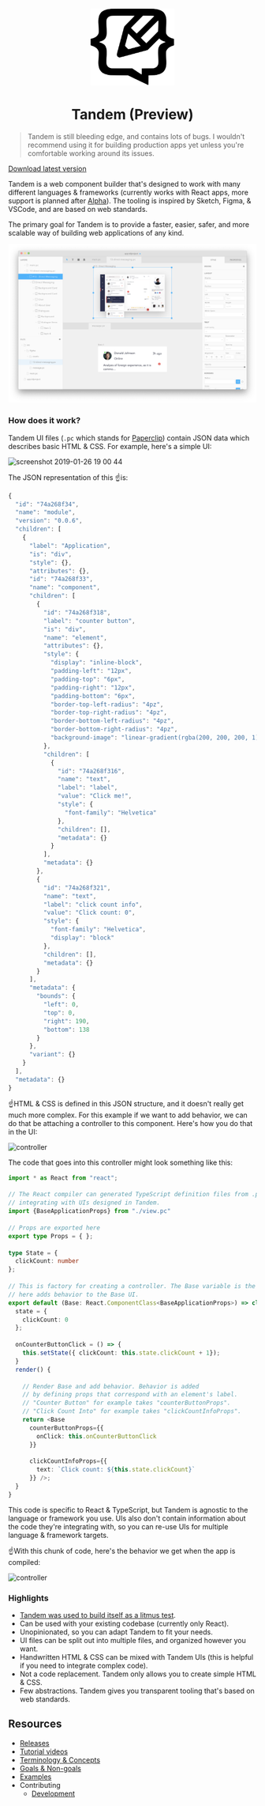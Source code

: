 <p align="center">
  <img src="assets/logo.svg" width="170px">
  <h1 align="center">Tandem (Preview)</h1>
</p>

> Tandem is still bleeding edge, and contains lots of bugs. I wouldn't recommend using it for building production apps yet unless you're comfortable working around its issues.

[Download latest version](https://github.com/tandemcode/tandem/releases)

Tandem is a web component builder that's designed to work with many different languages & frameworks (currently works with React apps, more support is planned after [Alpha](https://github.com/tandemcode/tandem/projects/10)). The tooling is inspired by Sketch, Figma, & VSCode, and are based on web standards.

The primary goal for Tandem is to provide a faster, easier, safer, and more scalable way of building web applications of any kind.

![Split view](./assets/screenshots/v10.1.7.png)

### How does it work?

Tandem UI files (`.pc` which stands for [Paperclip](https://github.com/tandemcode/tandem/tree/master/packages/paperclip)) contain JSON data which describes basic HTML & CSS. For example, here's a simple UI:

<img width="503" alt="screenshot 2019-01-26 19 00 44" src="https://user-images.githubusercontent.com/757408/51795690-bd890880-219c-11e9-82a1-b40098731c6c.png">

The JSON representation of this ☝️is:

```javascript
{
  "id": "74a268f34",
  "name": "module",
  "version": "0.0.6",
  "children": [
    {
      "label": "Application",
      "is": "div",
      "style": {},
      "attributes": {},
      "id": "74a268f33",
      "name": "component",
      "children": [
        {
          "id": "74a268f318",
          "label": "counter button",
          "is": "div",
          "name": "element",
          "attributes": {},
          "style": {
            "display": "inline-block",
            "padding-left": "12px",
            "padding-top": "6px",
            "padding-right": "12px",
            "padding-bottom": "6px",
            "border-top-left-radius": "4pz",
            "border-top-right-radius": "4pz",
            "border-bottom-left-radius": "4pz",
            "border-bottom-right-radius": "4pz",
            "background-image": "linear-gradient(rgba(200, 200, 200, 1), rgba(200, 200, 200, 1))"
          },
          "children": [
            {
              "id": "74a268f316",
              "name": "text",
              "label": "label",
              "value": "Click me!",
              "style": {
                "font-family": "Helvetica"
              },
              "children": [],
              "metadata": {}
            }
          ],
          "metadata": {}
        },
        {
          "id": "74a268f321",
          "name": "text",
          "label": "click count info",
          "value": "Click count: 0",
          "style": {
            "font-family": "Helvetica",
            "display": "block"
          },
          "children": [],
          "metadata": {}
        }
      ],
      "metadata": {
        "bounds": {
          "left": 0,
          "top": 0,
          "right": 190,
          "bottom": 138
        }
      },
      "variant": {}
    }
  ],
  "metadata": {}
}
```

☝️HTML & CSS is defined in this JSON structure, and it doesn't really get much more complex. For this example if we want to add behavior, we can do that be attaching a controller to this component. Here's how you do that in the UI:

![controller](https://user-images.githubusercontent.com/757408/51795768-e6f66400-219d-11e9-87fd-9b9a549ce29a.gif)

The code that goes into this controller might look something like this:

```typescript
import * as React from "react";

// The React compiler can generated TypeScript definition files from .pc files for safely
// integrating with UIs designed in Tandem. 
import {BaseApplicationProps} from "./view.pc"

// Props are exported here 
export type Props = { };

type State = {
  clickCount: number
};

// This is factory for creating a controller. The Base variable is the UI designed in Tandem compiled down to React. The React class returned
// here adds behavior to the Base UI. 
export default (Base: React.ComponentClass<BaseApplicationProps>) => class ApplicationController extends React.PureComponent<Props, State> {
  state = {
    clickCount: 0
  };

  onCounterButtonClick = () => {
    this.setState({ clickCount: this.state.clickCount + 1});
  }
  render() {

    // Render Base and add behavior. Behavior is added
    // by defining props that correspond with an element's label. 
    // "Counter Button" for example takes "counterButtonProps".
    // "Click Count Into" for example takes "clickCountInfoProps".
    return <Base 
      counterButtonProps={{
        onClick: this.onCounterButtonClick
      }} 
      
      clickCountInfoProps={{
        text: `Click count: ${this.state.clickCount}`
      }} />;
  }
}
```

This code is specific to React & TypeScript, but Tandem is agnostic to the language or framework you use. UIs also don't contain information about the code they're integrating with, so you can re-use UIs for multiple language & framework targets.

☝️With this chunk of code, here's the behavior we get when the app is compiled:

![controller](https://user-images.githubusercontent.com/757408/51796101-a0a30400-21a1-11e9-835f-da25788c9861.gif)


### Highlights

- [Tandem was used to build itself as a litmus test](https://github.com/tandemcode/tandem/tree/master/packages/front-end/src/components). 
- Can be used with your existing codebase (currently only React). 
- Unopinionated, so you can adapt Tandem to fit your needs.
- UI files can be split out into multiple files, and organized however you want. 
- Handwritten HTML & CSS can be mixed with Tandem UIs (this is helpful if you need to integrate complex code). 
- Not a code replacement. Tandem only allows you to create simple HTML & CSS.
- Few abstractions. Tandem gives you transparent tooling that's based on web standards.

## Resources

- [Releases](https://github.com/tandemcode/tandem/releases)
- [Tutorial videos](https://www.youtube.com/playlist?list=PLCNS_PVbhoSXOrjiJQP7ZjZJ4YHULnB2y)
- [Terminology & Concepts](./docs/concepts.md)
- [Goals & Non-goals](./docs/goals.md)
- [Examples](https://github.com/tandemcode/examples)
- Contributing
  - [Development](./docs/contributing/development.md)
